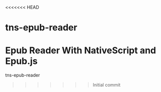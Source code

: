 <<<<<<< HEAD
# tns-epub-reader
 Epub Reader With NativeScript and Epub.js
=======
tns-epub-reader
>>>>>>> Initial commit

